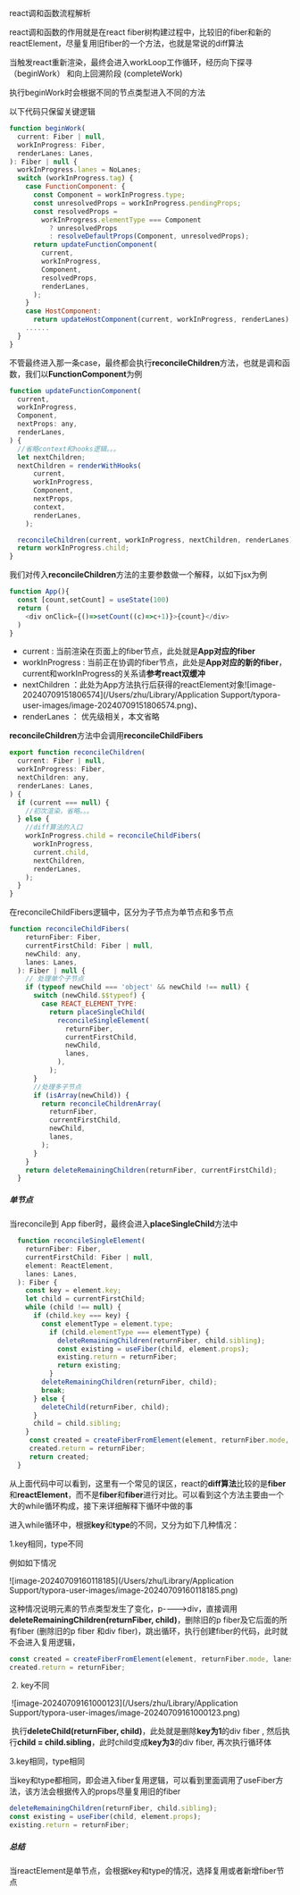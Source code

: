 react调和函数流程解析

react调和函数的作用就是在react fiber树构建过程中，比较旧的fiber和新的reactElement，尽量复用旧fiber的一个方法，也就是常说的diff算法



当触发react重新渲染，最终会进入workLoop工作循环，经历向下探寻（beginWork） 和向上回溯阶段 (completeWork)

执行beginWork时会根据不同的节点类型进入不同的方法

以下代码只保留关键逻辑

```javascript
function beginWork(
  current: Fiber | null,
  workInProgress: Fiber,
  renderLanes: Lanes,
): Fiber | null {
  workInProgress.lanes = NoLanes;
  switch (workInProgress.tag) {
    case FunctionComponent: {
      const Component = workInProgress.type;
      const unresolvedProps = workInProgress.pendingProps;
      const resolvedProps =
        workInProgress.elementType === Component
          ? unresolvedProps
          : resolveDefaultProps(Component, unresolvedProps);
      return updateFunctionComponent(
        current,
        workInProgress,
        Component,
        resolvedProps,
        renderLanes,
      );
    }
    case HostComponent:
      return updateHostComponent(current, workInProgress, renderLanes);
    ......      
  }
}
```

不管最终进入那一条case，最终都会执行**reconcileChildren**方法，也就是调和函数，我们以**FunctionComponent**为例

```js
function updateFunctionComponent(
  current,
  workInProgress,
  Component,
  nextProps: any,
  renderLanes,
) {
  //省略context和hooks逻辑。。。
  let nextChildren;
  nextChildren = renderWithHooks(
      current,
      workInProgress,
      Component,
      nextProps,
      context,
      renderLanes,
    );

  reconcileChildren(current, workInProgress, nextChildren, renderLanes);
  return workInProgress.child;
}
```

我们对传入**reconcileChildren**方法的主要参数做一个解释，以如下jsx为例

```js
function App(){
  const [count,setCount] = useState(100)
  return (
    <div onClick={()=>setCount((c)=>c+1)}>{count}</div>
  )
}
```

- current : 当前渲染在页面上的fiber节点，此处就是**App对应的fiber**
- workInProgress : 当前正在协调的fiber节点，此处是**App对应的新的fiber**，current和workInProgress的关系请**参考react双缓冲**
- nextChildren ：此处为App方法执行后获得的reactElement对象![image-20240709151806574](/Users/zhu/Library/Application Support/typora-user-images/image-20240709151806574.png)、
- renderLanes ： 优先级相关，本文省略



**reconcileChildren**方法中会调用**reconcileChildFibers**

```js
export function reconcileChildren(
  current: Fiber | null,
  workInProgress: Fiber,
  nextChildren: any,
  renderLanes: Lanes,
) {
  if (current === null) {
   	//初次渲染，省略。。。
  } else {
    //diff算法的入口
    workInProgress.child = reconcileChildFibers(
      workInProgress,
      current.child,
      nextChildren,
      renderLanes,
    );
  }
}
```

在reconcileChildFibers逻辑中，区分为子节点为单节点和多节点

```js
function reconcileChildFibers(
    returnFiber: Fiber,
    currentFirstChild: Fiber | null,
    newChild: any,
    lanes: Lanes,
  ): Fiber | null {
    // 处理单个子节点
    if (typeof newChild === 'object' && newChild !== null) {
      switch (newChild.$$typeof) {
        case REACT_ELEMENT_TYPE:
          return placeSingleChild(
            reconcileSingleElement(
              returnFiber,
              currentFirstChild,
              newChild,
              lanes,
            ),
          );
      }
      //处理多子节点
      if (isArray(newChild)) {
        return reconcileChildrenArray(
          returnFiber,
          currentFirstChild,
          newChild,
          lanes,
        );
      }
    }
    return deleteRemainingChildren(returnFiber, currentFirstChild);
  }
```

##### 单节点

当reconcile到 App fiber时，最终会进入**placeSingleChild**方法中

```js
  function reconcileSingleElement(
    returnFiber: Fiber,   
    currentFirstChild: Fiber | null, 
    element: ReactElement,
    lanes: Lanes,
  ): Fiber {
    const key = element.key;
    let child = currentFirstChild;
    while (child !== null) {
      if (child.key === key) {
        const elementType = element.type;
          if (child.elementType === elementType) {
            deleteRemainingChildren(returnFiber, child.sibling);
            const existing = useFiber(child, element.props);
            existing.return = returnFiber;
            return existing;
          }
        deleteRemainingChildren(returnFiber, child);
        break;
      } else {
        deleteChild(returnFiber, child);
      }
      child = child.sibling;
    }
     const created = createFiberFromElement(element, returnFiber.mode, lanes);
     created.return = returnFiber;
     return created;
  }
```

从上面代码中可以看到，这里有一个常见的误区，react的**diff算法**比较的是**fiber**和**reactElement**，而不是**fiber**和**fiber**进行对比。可以看到这个方法主要由一个大的while循环构成，接下来详细解释下循环中做的事

进入while循环中，根据**key**和**type**的不同，又分为如下几种情况：

1.key相同，type不同

例如如下情况

![image-20240709160118185](/Users/zhu/Library/Application Support/typora-user-images/image-20240709160118185.png)

​	这种情况说明元素的节点类型发生了变化，p---->div，直接调用**deleteRemainingChildren(returnFiber, child)**，删除旧的p fiber及它后面的所有fiber (删除旧的p fiber 和div fiber)，跳出循环，执行创建fiber的代码，此时就不会进入复用逻辑，

```js
const created = createFiberFromElement(element, returnFiber.mode, lanes);
created.return = returnFiber;
```

​	2. key不同

​		![image-20240709161000123](/Users/zhu/Library/Application Support/typora-user-images/image-20240709161000123.png)

​	执行**deleteChild(returnFiber, child)**，此处就是删除**key为1**的div fiber , 然后执行**child = child.sibling**，此时child变成**key为3**的div fiber, 再次执行循环体

 3.key相同，type相同

​	当key和type都相同，即会进入fiber复用逻辑，可以看到里面调用了useFiber方法，该方法会根据传入的props尽量复用旧的fiber

```js
deleteRemainingChildren(returnFiber, child.sibling);
const existing = useFiber(child, element.props);
existing.return = returnFiber;
```

##### 总结

​	当reactElement是单节点，会根据key和type的情况，选择复用或者新增fiber节点




















































